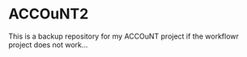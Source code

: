 # ACCOuNT2

This is a backup repository for my ACCOuNT project if the workflowr project does not work...

